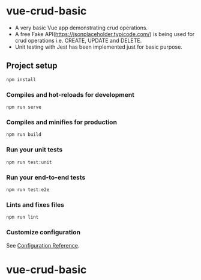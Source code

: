 # vue-crud-basic

- A very basic Vue app demonstrating crud operations. 
- A free Fake API(https://jsonplaceholder.typicode.com/) is being used for crud operations i.e. CREATE, UPDATE and DELETE.
- Unit testing with Jest has been implemented just for basic purpose.

## Project setup

```
npm install
```

### Compiles and hot-reloads for development

```
npm run serve
```

### Compiles and minifies for production

```
npm run build
```

### Run your unit tests

```
npm run test:unit
```

### Run your end-to-end tests

```
npm run test:e2e
```

### Lints and fixes files

```
npm run lint
```

### Customize configuration

See [Configuration Reference](https://cli.vuejs.org/config/).

# vue-crud-basic
